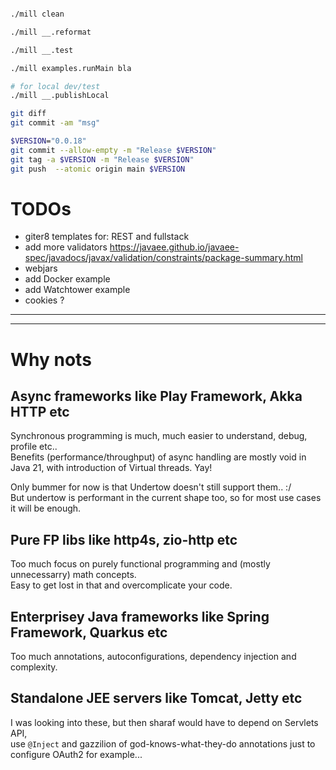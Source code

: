 


```sh

./mill clean

./mill __.reformat

./mill __.test

./mill examples.runMain bla

# for local dev/test
./mill __.publishLocal

git diff
git commit -am "msg"

$VERSION="0.0.18"
git commit --allow-empty -m "Release $VERSION"
git tag -a $VERSION -m "Release $VERSION"
git push  --atomic origin main $VERSION


```

# TODOs

- giter8 templates for: REST and fullstack
- add more validators https://javaee.github.io/javaee-spec/javadocs/javax/validation/constraints/package-summary.html
- webjars
- add Docker example
- add Watchtower example
- cookies ?


---
---

# Why nots

## Async frameworks like Play Framework, Akka HTTP etc
Synchronous programming is much, much easier to understand, debug, profile etc..  
Benefits (performance/throughput) of async handling are mostly void in Java 21, with introduction of Virtual threads. Yay! 

Only bummer for now is that Undertow doesn't still support them.. :/  
But undertow is performant in the current shape too, so for most use cases it will be enough.

## Pure FP libs like http4s, zio-http etc

Too much focus on purely functional programming and (mostly unnecessarry) math concepts.  
Easy to get lost in that and overcomplicate your code.

## Enterprisey Java frameworks like Spring Framework, Quarkus etc
Too much annotations, autoconfigurations, dependency injection and complexity.

## Standalone JEE servers like Tomcat, Jetty etc
I was looking into these, but then sharaf would have to depend on Servlets API,  
use `@Inject` and gazzilion of god-knows-what-they-do annotations just to configure OAuth2 for example...
